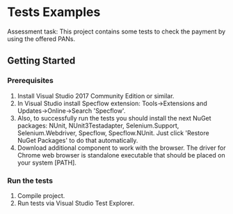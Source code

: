 # Tests Examples

Assessment task: This project contains some tests to check the payment by using the offered PANs.

## Getting Started

### Prerequisites

1) Install Visual Studio 2017 Community Edition or similar.
2) In Visual Studio install Specflow extension: Tools->Extensions and Updates->Online->Search 'Specflow'.
3) Also, to successfully run the tests you should install the next NuGet packages: NUnit, NUnit3Testadapter, Selenium.Support, Selenium.Webdriver, Specflow, Specflow.NUnit. Just click 'Restore NuGet Packages' to do that automatically. 
4) Download additional component to work with the browser. The driver for Chrome web browser is standalone executable that should be placed on your system [PATH].

### Run the tests

1) Compile project.
2) Run tests via Visual Studio Test Explorer.
